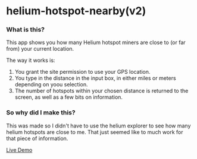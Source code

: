 # helium-hotspot-nearby(v2)

### What is this?

This app shows you how many Helium hotspot miners are close to (or far from) your current location.

The way it works is:

1. You grant the site permission to use your GPS location.
2. You type in the distance in the input box, in either miles or meters depending on yoou selection.
3. The number of hotspots within your chosen distance is returned to the screen, as well as a few bits on information.

### So why did I make this?

This was made so I didn't have to use the helium explorer to see how many helium hotspots are close to me.
That just seemed like to much work for that piece of information.

[Live Demo](https://vinyl704.github.io/helium-hotspot-nearby-v2)
